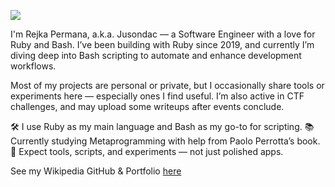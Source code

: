 ![](https://user-images.githubusercontent.com/30251013/163549072-3b507467-0549-43b4-91ac-5c4352b2c30e.png) 

I'm Rejka Permana, a.k.a. Jusondac — a Software Engineer with a love for Ruby and Bash. I’ve been building with Ruby since 2019, and currently I’m diving deep into Bash scripting to automate and enhance development workflows.

Most of my projects are personal or private, but I occasionally share tools or experiments here — especially ones I find useful. I’m also active in CTF challenges, and may upload some writeups after events conclude.

🛠 I use Ruby as my main language and Bash as my go-to for scripting.
📚 Currently studying Metaprogramming with help from Paolo Perrotta’s book.
🔧 Expect tools, scripts, and experiments — not just polished apps.

See my Wikipedia GitHub & Portfolio [here](https://github.com/jusondac/jusondac/wiki)


